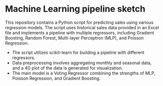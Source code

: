 # Machine Learning pipeline sketch

This repository contains a Python script for predicting sales using various regression models. The script uses historical sales data provided in an Excel file and implements a pipeline with multiple regressors, including Gradient Boosting, Random Forest, Multi-layer Perceptron (MLP), and Poisson Regression.


- The script utilizes scikit-learn for building a pipeline with different regressors.
- Data preprocessing involves aggregating monthly and seasonal data, and a 4D plot of the data is generated for visualization.
- The main model is a Voting Regressor combining the strengths of MLP, Poisson Regression, and Gradient Boosting.
